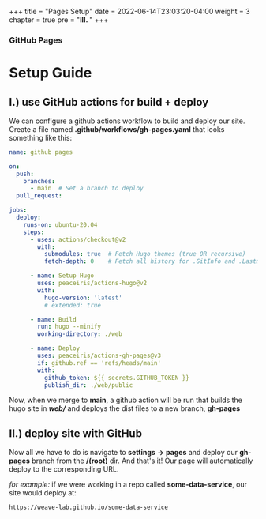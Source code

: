 +++
title = "Pages Setup"
date = 2022-06-14T23:03:20-04:00
weight = 3
chapter = true
pre = "<b>III. </b>"
+++

### GitHub Pages

# Setup Guide

## I.) use GitHub actions for build + deploy

We can configure a github actions workflow to build and deploy our site. Create a file named **.github/workflows/gh-pages.yaml** that looks something like this:

```yaml
name: github pages

on:
  push:
    branches:
      - main  # Set a branch to deploy
  pull_request:

jobs:
  deploy:
    runs-on: ubuntu-20.04
    steps:
      - uses: actions/checkout@v2
        with:
          submodules: true  # Fetch Hugo themes (true OR recursive)
          fetch-depth: 0    # Fetch all history for .GitInfo and .Lastmod

      - name: Setup Hugo
        uses: peaceiris/actions-hugo@v2
        with:
          hugo-version: 'latest'
          # extended: true

      - name: Build
        run: hugo --minify
        working-directory: ./web

      - name: Deploy
        uses: peaceiris/actions-gh-pages@v3
        if: github.ref == 'refs/heads/main'
        with:
          github_token: ${{ secrets.GITHUB_TOKEN }}
          publish_dir: ./web/public
```

Now, when we merge to **main**, a github action will be run that builds the hugo site in **_web/_** and deploys the dist files to a new branch, **gh-pages**

## II.) deploy site with GitHub

Now all we have to do is navigate to **settings** **->** **pages** and deploy our **gh-pages** branch from the **/(root)** dir. And that's it! Our page will automatically deploy to the corresponding URL. 

_for example:_ if we were working in a repo called **some-data-service**, our site would deploy at:

```string
https://weave-lab.github.io/some-data-service
```

